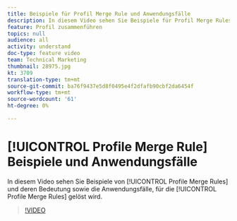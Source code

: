 ```yaml
---
title: Beispiele für Profil Merge Rule und Anwendungsfälle
description: In diesem Video sehen Sie Beispiele für Profil Merge Rules und deren Bedeutung sowie Anwendungsfälle, für die Profil Merge Rules auflösen.
feature: Profil zusammenführen
topics: null
audience: all
activity: understand
doc-type: feature video
team: Technical Marketing
thumbnail: 28975.jpg
kt: 3709
translation-type: tm+mt
source-git-commit: ba76f9437e5d8f0495e4f2dfafb90cbf2da6454f
workflow-type: tm+mt
source-wordcount: '61'
ht-degree: 0%

---
```



# [!UICONTROL Profile Merge Rule] Beispiele und Anwendungsfälle

In diesem Video sehen Sie Beispiele von [!UICONTROL Profile Merge Rules] und deren Bedeutung sowie die Anwendungsfälle, für die [!UICONTROL Profile Merge Rules] gelöst wird.

>[!VIDEO](https://video.tv.adobe.com/v/28975/?quality=12)
